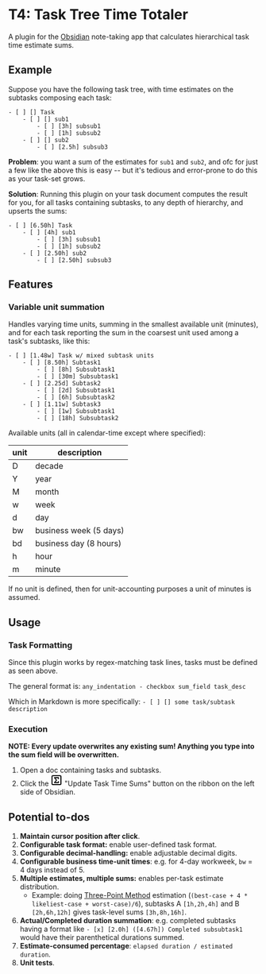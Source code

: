 # T4: Task Tree Time Totaler

A plugin for the [Obsidian](https://obsidian.md) note-taking app that calculates hierarchical task time estimate sums.

## Example
Suppose you have the following task tree, with time estimates on the subtasks composing each task:
```
- [ ] [] Task
	- [ ] [] sub1
		- [ ] [3h] subsub1
		- [ ] [1h] subsub2
	- [ ] [] sub2
		- [ ] [2.5h] subsub3
```

**Problem**: you want a sum of the estimates for `sub1` and `sub2`, and ofc for just a few like the above this is easy -- but it's tedious and error-prone to do this as your task-set grows.

**Solution**: Running this plugin on your task document computes the result for you, for all tasks containing subtasks, to any depth of hierarchy, and upserts the sums:
```
- [ ] [6.50h] Task
	- [ ] [4h] sub1
		- [ ] [3h] subsub1
		- [ ] [1h] subsub2
	- [ ] [2.50h] sub2
		- [ ] [2.50h] subsub3
```

## Features

### Variable unit summation
Handles varying time units, summing in the smallest available unit (minutes), and for each task reporting the sum in the coarsest unit used among a task's subtasks, like this:
```
- [ ] [1.48w] Task w/ mixed subtask units
	- [ ] [8.50h] Subtask1
		- [ ] [8h] Subsubtask1
		- [ ] [30m] Subsubtask1
	- [ ] [2.25d] Subtask2
		- [ ] [2d] Subsubtask1
		- [ ] [6h] Subsubtask2
	- [ ] [1.11w] Subtask3
		- [ ] [1w] Subsubtask1
		- [ ] [18h] Subsubtask2
```

Available units (all in calendar-time except where specified):

| unit | description |
| --- | ---- |
| D | decade |
| Y | year |
| M | month |
| w | week |
| d | day |
| bw | business week (5 days) |
| bd | business day (8 hours) |
| h | hour |
| m | minute |

If no unit is defined, then for unit-accounting purposes a unit of minutes is assumed.


## Usage

### Task Formatting
Since this plugin works by regex-matching task lines, tasks must be defined as seen above.

The general format is:
`any_indentation - checkbox sum_field task_desc`

Which in Markdown is more specifically:
`- [ ] [] some task/subtask description`

### Execution
**NOTE: Every update overwrites any existing sum! Anything you type into the sum field will be overwritten.**

1. Open a doc containing tasks and subtasks.
2. Click the <img src="data:image/svg+xml;base64,PHN2ZyB4bWxucz0iaHR0cDovL3d3dy53My5vcmcvMjAwMC9zdmciIHdpZHRoPSIyNCIgaGVpZ2h0PSIyNCIgdmlld0JveD0iMCAwIDI0IDI0IiBmaWxsPSJub25lIiBzdHJva2U9ImN1cnJlbnRDb2xvciIgc3Ryb2tlLXdpZHRoPSIyIiBzdHJva2UtbGluZWNhcD0icm91bmQiIHN0cm9rZS1saW5lam9pbj0icm91bmQiIGNsYXNzPSJsdWNpZGUgbHVjaWRlLXNxdWFyZS1zaWdtYSI+PHJlY3Qgd2lkdGg9IjE4IiBoZWlnaHQ9IjE4IiB4PSIzIiB5PSIzIiByeD0iMiIvPjxwYXRoIGQ9Ik0xNiA4LjlWN0g4bDQgNS00IDVoOHYtMS45Ii8+PC9zdmc+" alt="Σ inside a square" /> "Update Task Time Sums" button on the ribbon on the left side of Obsidian.


## Potential to-dos
1. **Maintain cursor position after click**.
2. **Configurable task format:** enable user-defined task format.
3. **Configurable decimal-handling:** enable adjustable decimal digits.
4. **Configurable business time-unit times**: e.g. for 4-day workweek, `bw` = 4 days instead of 5.
5. **Multiple estimates, multiple sums:** enables per-task estimate distribution.
    - Example: doing [Three-Point Method](https://en.wikipedia.org/wiki/Three-point_estimation) estimation (`(best-case + 4 * likeliest-case + worst-case)/6`), subtasks A `[1h,2h,4h]` and B `[2h,6h,12h]` gives task-level sums `[3h,8h,16h]`.
6. **Actual/Completed duration summation**: e.g. completed subtasks having a format like `- [x] [2.0h] ([4.67h]) Completed subsubtask1` would have their parenthetical durations summed.
7. **Estimate-consumed percentage**: `elapsed duration / estimated duration`.
8. **Unit tests**.